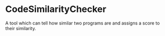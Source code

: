 # CodeSimilarityChecker
A tool which can tell how similar two programs are and assigns a score to their similarity.
